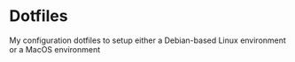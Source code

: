 # Dotfiles
My configuration dotfiles to setup either a Debian-based Linux environment or a MacOS environment
